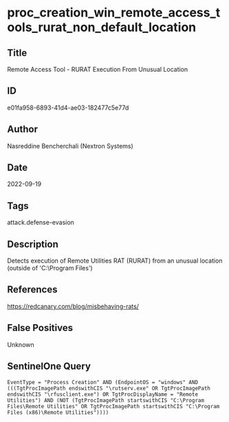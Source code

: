 # proc_creation_win_remote_access_tools_rurat_non_default_location

## Title
Remote Access Tool - RURAT Execution From Unusual Location

## ID
e01fa958-6893-41d4-ae03-182477c5e77d

## Author
Nasreddine Bencherchali (Nextron Systems)

## Date
2022-09-19

## Tags
attack.defense-evasion

## Description
Detects execution of Remote Utilities RAT (RURAT) from an unusual location (outside of 'C:\Program Files')

## References
https://redcanary.com/blog/misbehaving-rats/

## False Positives
Unknown

## SentinelOne Query
```
EventType = "Process Creation" AND (EndpointOS = "windows" AND (((TgtProcImagePath endswithCIS "\rutserv.exe" OR TgtProcImagePath endswithCIS "\rfusclient.exe") OR TgtProcDisplayName = "Remote Utilities") AND (NOT (TgtProcImagePath startswithCIS "C:\Program Files\Remote Utilities" OR TgtProcImagePath startswithCIS "C:\Program Files (x86)\Remote Utilities"))))

```